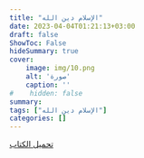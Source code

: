 ```yaml
---
title: "الإسلام دين الله"
date: 2023-04-04T01:21:13+03:00
draft: false
ShowToc: False
hideSummary: true
cover:
    image: img/10.png
    alt: 'صورة'
    caption: ''
#    hidden: false
summary: 
tags: ["الإسلام دين الله"]
categories: []
---
```


[تحميل الكتاب](./../../books/10.pdf)


